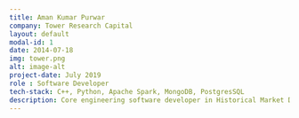```yaml
---
title: Aman Kumar Purwar
company: Tower Research Capital
layout: default
modal-id: 1
date: 2014-07-18
img: tower.png
alt: image-alt
project-date: July 2019
role : Software Developer
tech-stack: C++, Python, Apache Spark, MongoDB, PostgresSQL
description: Core engineering software developer in Historical Market Data team. I work mainly on scalable derived data generation, a high-performance data visualization tool, and low latency research library. I have worked on using apache spark to archive 200TBs of Market data to save space during cloud migration. I have also worked extensively with SQL and NoSQL databases both as a developer and an administrator.
---
```

